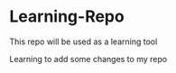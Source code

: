 Learning-Repo
=============

This repo will be used as a learning tool

Learning to add some changes to my repo
